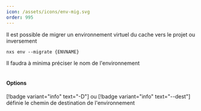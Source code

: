 ```yaml
---
icon: /assets/icons/env-mig.svg
order: 995
---
```

Il est possible de migrer un environnement virtuel du cache vers le projet ou inversement

```console
nxs env --migrate {ENVNAME}
```

Il faudra à minima préciser le nom de l'environnement
<br><br>
#### Options

[!badge variant="info" text="-D"] ou [!badge variant="info" text="--dest"] définie le chemin de destination de l'environnement<br>